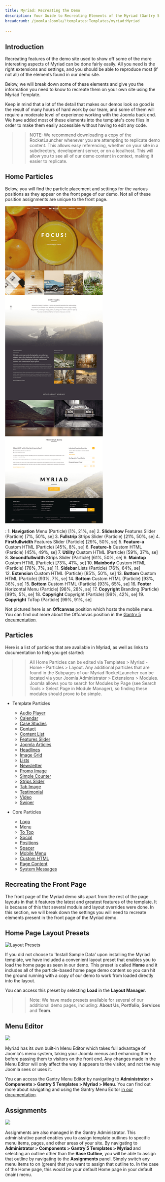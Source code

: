 ```yaml
---
title: Myriad: Recreating the Demo
description: Your Guide to Recreating Elements of the Myriad (Gantry 5 Edition) Demo for Joomla
breadcrumb: /joomla:Joomla/!templates:Templates/myriad:Myriad

---
```


Introduction
-----

Recreating features of the demo site used to show off some of the more interesting aspects of Myriad can be done fairly easily. All you need is the right extensions and settings, and you should be able to reproduce most (if not all) of the elements found in our demo site.

Below, we will break down some of these elements and give you the information you need to know to recreate them on your own site using the Myriad Template.

Keep in mind that a lot of the detail that makes our demos look so good is the result of many hours of hard work by our team, and some of them will require a moderate level of experience working with the Joomla back end. We have added most of these elements into the template's core files in order to make them easily accessible without having to edit any code.

>> NOTE: We recommend downloading a copy of the RocketLauncher whenever you are attempting to replicate demo content. This allows easy referencing, whether on your site in a subdirectory, development server, or on a localhost. This will allow you to see all of our demo content in context, making it easier to replicate.

Home Particles
-----

Below, you will find the particle placement and settings for the various positions as they appear on the front page of our demo. Not all of these position assignments are unique to the front page.

![](assets/myriad2.png)

:   1. **Navigation** Menu (Particle) [1%, 21%, se]
    2. **Slideshow** Features Slider (Particle) [7%, 50%, se]
    3. **Fullstrip** Strips Slider (Particle) [21%, 50%, se]
    4. **Firstfullwidth** Features Slider (Particle) [29%, 50%, se]
    5. **Feature-a** Custom HTML (Particle) [45%, 8%, se]
    6. **Feature-b** Custom HTML (Particle) [45%, 49%, se]
    7. **Utility** Custom HTML (Particle) [59%, 37%, se]
    8. **Secondfullwidth** Strips Slider (Particle) [61%, 50%, se]
    9. **Maintop** Custom HTML (Particle) [73%, 41%, se]
    10. **Mainbody** Custom HTML (Particle) [76%, 7%, se]
    11. **Sidebar** Lists (Particle) [76%, 64%, se]    
    12. **Extension** Custom HTML (Particle) [85%, 50%, se]
    13. **Bottom** Custom HTML (Particle) [93%, 7%, se]
    14. **Bottom** Custom HTML (Particle) [93%, 36%, se]
    15. **Bottom** Custom HTML (Particle) [93%, 65%, se]
    16. **Footer** Horizontal Menu (Particle) [98%, 28%, se]
    17. **Copyright** Branding (Particle) [99%, 5%, se]
    18. **Copyright** Copyright (Particle) [99%, 42%, se]
    19. **Copyright** ToTop (Particle) [99%, 91%, se]

Not pictured here is an **Offcanvas** position which hosts the mobile menu. You can find out more about the Offcanvas position in the [Gantry 5 documentation](http://docs.gantry.org/gantry5/configure/layout-manager#offcanvas-section).

Particles
-----

Here is a list of particles that are available in Myriad, as well as links to documentation to help you get started:

>> All Home Particles can be edited via Templates > Myriad - Home - Particles > Layout. Any additional particles that are found in the Subpages of our Myriad RocketLauncher can be located via your Joomla Administrator > Extensions > Modules. Joomla allows you to search for Modules by Page (see Search Tools > Select Page in Module Manager), so finding these modules should prove to be simple.

* Template Particles
    - [Audio Player](particle_audio.md)
    * [Calendar](particle_calendar.md)
    - [Case Studies](particle_case.md)
    - [Contact](particle_contact.md)
    - [Content List](particle_contentlist.md)
    - [Features Slider](particle_featuresslider.md)       
    - [Joomla Articles](particle_joomla.md)
    - [Headlines](particle_headlines.md)
    - [Image Grid](particle_image.md)
    - [Lists](particle_lists.md)
    - [Newsletter](particle_newsletter.md)
    - [Promo Image](particle_promoimage.md)
    - [Simple Counter](particle_simplecounter.md)
    - [Strips Slider](particle_stripsslider.md)
    - [Tab Image](particle_tabimage.md)
    - [Testimonial](particle_testimonial.md)
    - [Video](particle_video.md)
    * [Swiper](particle_swiper.md)

* Core Particles 
    - [Logo](http://docs.gantry.org/gantry5/particles/logo)
    - [Menu](http://docs.gantry.org/gantry5/particles/menu-control)
    - [To Top](http://docs.gantry.org/gantry5/particles/to-top)
    - [Social](http://docs.gantry.org/gantry5/particles/social)
    - [Positions](http://docs.gantry.org/gantry5/particles/position)
    - [Spacer](http://docs.gantry.org/gantry5/particles/spacer)
    - [Mobile Menu](http://docs.gantry.org/gantry5/particles/mobile-menu)
    - [Custom HTML](http://docs.gantry.org/gantry5/particles/custom-html)
    - [Page Content](http://docs.gantry.org/gantry5/particles/page-content)
    - [System Messages](http://docs.gantry.org/gantry5/particles/system-messages)

Recreating the Front Page
-----

The front page of the Myriad demo sits apart from the rest of the page layouts in that it features the latest and greatest features of the template. It is because of this that several module and layout overrides were done. In this section, we will break down the settings you will need to recreate elements present in the front page of the Myriad demo.

Home Page Layout Presets
-----

![Layout Presets](assets/layout_presets.jpeg)

If you did not choose to 'Install Sample Data' upon installing the Myriad template, we have included a convenient layout preset that enables you to load the home page as seen in our demo. This preset is called **Home** and it includes all of the particle-based home page demo content so you can hit the ground running with a copy of our demo to work from loaded directly into the layout.

You can access this preset by selecting **Load** in the **Layout Manager**.

>> Note: We have made presets available for several of our additional demo pages, including: **About Us**, **Portfolio**, **Services** and **Team**.

Menu Editor
-----

![](assets/menu_1.jpeg)

Myriad has its own built-in Menu Editor which takes full advantage of Joomla's menu system, taking your Joomla menus and enhancing them before passing them to visitors on the front end. Any changes made in the Menu Editor will only affect the way it appears to the visitor, and not the way Joomla sees or uses it.

You can access the Gantry Menu Editor by navigating to **Administrator > Components > Gantry 5 Templates > Myriad > Menu**. You can find out more about navigating and using the Gantry Menu Editor [in our documentation](http://docs.gantry.org/gantry5/configure/menu-editor).

Assignments
-----

![](assets/assignments_1.jpeg)

Assignments are also managed in the Gantry Administrator. This administrative panel enables you to assign template outlines to specific menu items, pages, and other areas of your site. By navigating to **Administrator > Components > Gantry 5 Templates > Myriad** and selecting an outline other than the **Base Outline**, you will be able to assign that outline by navigating to the **Assignments** panel. Simply switch any menu items to on (green) that you want to assign that outline to. In the case of the Home page, this would be your default Home page in your default (main) menu.
